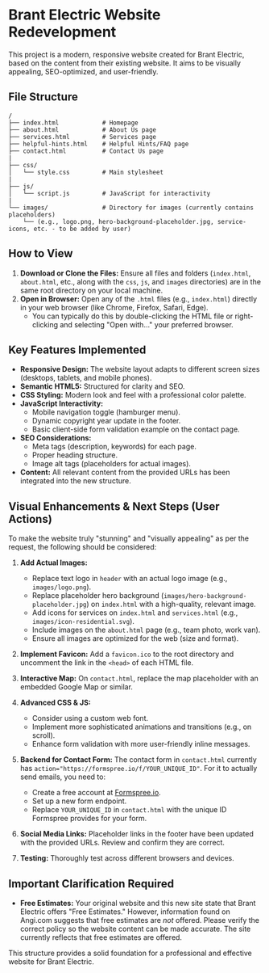 # Brant Electric Website Redevelopment

This project is a modern, responsive website created for Brant Electric, based on the content from their existing website. It aims to be visually appealing, SEO-optimized, and user-friendly.

## File Structure

```
/
├── index.html            # Homepage
├── about.html            # About Us page
├── services.html         # Services page
├── helpful-hints.html    # Helpful Hints/FAQ page
├── contact.html          # Contact Us page
|
├── css/
│   └── style.css         # Main stylesheet
|
├── js/
│   └── script.js         # JavaScript for interactivity
|
└── images/               # Directory for images (currently contains placeholders)
    └── (e.g., logo.png, hero-background-placeholder.jpg, service-icons, etc. - to be added by user)
```

## How to View

1.  **Download or Clone the Files:** Ensure all files and folders (`index.html`, `about.html`, etc., along with the `css`, `js`, and `images` directories) are in the same root directory on your local machine.
2.  **Open in Browser:** Open any of the `.html` files (e.g., `index.html`) directly in your web browser (like Chrome, Firefox, Safari, Edge).
    - You can typically do this by double-clicking the HTML file or right-clicking and selecting "Open with..." your preferred browser.

## Key Features Implemented

- **Responsive Design:** The website layout adapts to different screen sizes (desktops, tablets, and mobile phones).
- **Semantic HTML5:** Structured for clarity and SEO.
- **CSS Styling:** Modern look and feel with a professional color palette.
- **JavaScript Interactivity:**
  - Mobile navigation toggle (hamburger menu).
  - Dynamic copyright year update in the footer.
  - Basic client-side form validation example on the contact page.
- **SEO Considerations:**
  - Meta tags (description, keywords) for each page.
  - Proper heading structure.
  - Image alt tags (placeholders for actual images).
- **Content:** All relevant content from the provided URLs has been integrated into the new structure.

## Visual Enhancements & Next Steps (User Actions)

To make the website truly "stunning" and "visually appealing" as per the request, the following should be considered:

1.  **Add Actual Images:**

    - Replace text logo in `header` with an actual logo image (e.g., `images/logo.png`).
    - Replace placeholder hero background (`images/hero-background-placeholder.jpg`) on `index.html` with a high-quality, relevant image.
    - Add icons for services on `index.html` and `services.html` (e.g., `images/icon-residential.svg`).
    - Include images on the `about.html` page (e.g., team photo, work van).
    - Ensure all images are optimized for the web (size and format).

2.  **Implement Favicon:** Add a `favicon.ico` to the root directory and uncomment the link in the `<head>` of each HTML file.

3.  **Interactive Map:** On `contact.html`, replace the map placeholder with an embedded Google Map or similar.

4.  **Advanced CSS & JS:**

    - Consider using a custom web font.
    - Implement more sophisticated animations and transitions (e.g., on scroll).
    - Enhance form validation with more user-friendly inline messages.

5.  **Backend for Contact Form:** The contact form in `contact.html` currently has `action="https://formspree.io/f/YOUR_UNIQUE_ID"`. For it to actually send emails, you need to:

    - Create a free account at [Formspree.io](https://formspree.io/).
    - Set up a new form endpoint.
    - Replace `YOUR_UNIQUE_ID` in `contact.html` with the unique ID Formspree provides for your form.

6.  **Social Media Links:** Placeholder links in the footer have been updated with the provided URLs. Review and confirm they are correct.

7.  **Testing:** Thoroughly test across different browsers and devices.

## Important Clarification Required

- **Free Estimates:** Your original website and this new site state that Brant Electric offers "Free Estimates." However, information found on Angi.com suggests that free estimates are _not_ offered. Please verify the correct policy so the website content can be made accurate. The site currently reflects that free estimates are offered.

This structure provides a solid foundation for a professional and effective website for Brant Electric.
